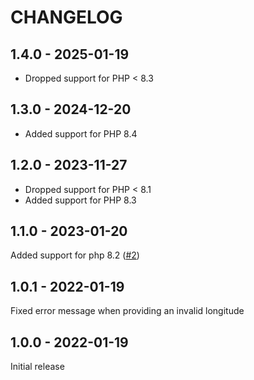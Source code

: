 # CHANGELOG

## 1.4.0 - 2025-01-19

* Dropped support for PHP < 8.3

## 1.3.0 - 2024-12-20

* Added support for PHP 8.4

## 1.2.0 - 2023-11-27

* Dropped support for PHP < 8.1
* Added support for PHP 8.3

## 1.1.0 - 2023-01-20

Added support for php 8.2 ([#2](https://github.com/beste/latlon-geohash-php/pull/2))

## 1.0.1 - 2022-01-19

Fixed error message when providing an invalid longitude

## 1.0.0 - 2022-01-19

Initial release

